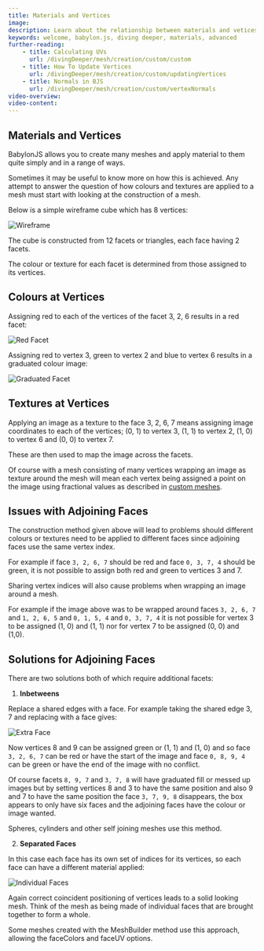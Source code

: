 ```yaml
---
title: Materials and Vertices
image: 
description: Learn about the relationship between materials and vetices.
keywords: welcome, babylon.js, diving deeper, materials, advanced
further-reading:
    - title: Calculating UVs
      url: /divingDeeper/mesh/creation/custom/custom
    - title: How To Update Vertices
      url: /divingDeeper/mesh/creation/custom/updatingVertices
    - title: Normals in BJS
      url: /divingDeeper/mesh/creation/custom/vertexNormals
video-overview:
video-content:
---
```


## Materials and Vertices

BabylonJS allows you to create many meshes and apply material to them quite simply and in a range of ways.

Sometimes it may be useful to know more on how this is achieved. Any attempt to answer the question of how colours and textures are applied to a mesh must start with looking at the construction of a mesh.

Below is a simple wireframe cube which has 8 vertices:

![Wireframe](/img/how_to/Materials/box1.jpg)

The cube is constructed from 12 facets or triangles, each face having 2 facets.

The colour or texture for each facet is determined from those assigned to its vertices.

## Colours at Vertices

Assigning red to each of the vertices of the facet 3, 2, 6 results in a red facet:

![Red Facet](/img/how_to/Materials/redVert.jpg)

Assigning red to vertex 3, green to vertex 2 and blue to vertex 6 results in a graduated colour image:

![Graduated Facet](/img/how_to/Materials/gradVert.jpg)

## Textures at Vertices

Applying an image as a texture to the face 3, 2, 6, 7 means assigning image 
coordinates to each of the vertices; (0, 1) to vertex 3, (1, 1) to vertex 2, (1, 0) to vertex 6 and (0, 0) to vertex 7.

These are then used to map the image across the facets.

Of course with a mesh consisting of many vertices wrapping an image as texture around the mesh will mean each vertex being assigned a point on the image using fractional values as described in [custom meshes](/divingDeeper/mesh/creation/custom/custom#calculating-uvs).

## Issues with Adjoining Faces

The construction method given above will lead to problems should different colours or textures need to be applied to different faces 
since adjoining faces use the same vertex index. 

For example if face `3, 2, 6, 7` should be red and face `0, 3, 7, 4` should be green, it is not possible to assign both red and green to vertices 3 and 7.

Sharing vertex indices will also cause problems when wrapping an image around a mesh.

For example if the image above was to be wrapped around faces `3, 2, 6, 7` and `1, 2, 6, 5` and `0, 1, 5, 4` and `0, 3, 7, 4` it is not possible for vertex 3 to be assigned (1, 0) and (1, 1) nor for vertex 7 to be assigned (0, 0) and (1,0).

## Solutions for Adjoining Faces

There are two solutions both of which require additional facets:

1. **Inbetweens**

Replace a shared edges with a face. For example taking the shared edge 3, 7 and replacing with a face gives:

![Extra Face](/img/how_to/Materials/box2.jpg)

Now vertices 8 and 9 can be assigned green or (1, 1) and (1, 0) and so face `3, 2, 6, 7` can be red or have the start of the image and face `0, 8, 9, 4` can be green or have the end of the image with no conflict.

Of course facets `8, 9, 7` and `3, 7, 8` will have graduated fill or messed up images but by setting vertices 8 and 3 to have the same position and also 9 and 7 to have the same position the face `3, 7, 9, 8` disappears, the box appears to only have six faces and the adjoining faces have the colour or image wanted. 

Spheres, cylinders and other self joining meshes use this method.

2. **Separated Faces**

In this case each face has its own set of indices for its vertices, so each face can have a different material applied: 

![Individual Faces](/img/how_to/Materials/box3.jpg)

Again correct coincident positioning of vertices leads to a solid looking mesh. Think of the mesh as being made of individual faces that are brought together to form a whole.

Some meshes created with the MeshBuilder method use this approach, allowing the faceColors and faceUV options.